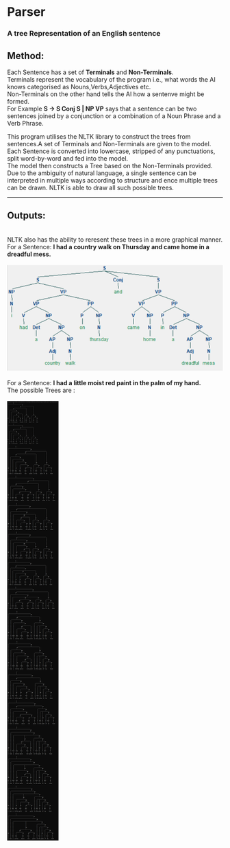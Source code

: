 # Parser

### A tree Representation of an English sentence
<r>

## Method:

Each Sentence has a set of <b>Terminals</b> and <b>Non-Terminals</b>.
<br>
Terminals represent the vocabulary of the program i.e., what words the AI knows categorised as Nouns,Verbs,Adjectives etc.
<br>
Non-Terminals on the other hand tells the AI how a sentenve might be formed.
<br> For Example <b>S -> S Conj S | NP VP</b> says that a sentence can be two sentences joined by a conjunction or a combination
of a Noun Phrase and a Verb Phrase.
<br>

This program utilises the NLTK library to construct the trees from sentences.A set of Terminals and Non-Terminals are given to the model.
<br>
Each Sentence is converted into lowercase, stripped of any punctuations, split word-by-word and fed into the model.
<br>
The model then constructs a Tree based on the Non-Terminals provided.
<br>
Due to the ambiguity of natural language, a single sentence can be interpreted in multiple ways
according to structure and ence multiple trees can be drawn. NLTK is able to draw all such possible trees.

<hr>

## Outputs:

<br>
NLTK also has the ability to reresent these trees in a more graphical manner.
<br>
For a Sentence: <b>I had a country walk on Thursday and came home in a dreadful mess.</b><br>
<br>
<img src='Outputs/Drawn_Outputs/sentence_9_draw.png'>
<br><br>
For a Sentence: <b>I had a little moist red paint in the palm of my hand.</b><br>
The possible Trees are :<br><br>
<img src='Outputs/Terminal_Outputs/sentence_10.png'>
<br><br>
